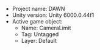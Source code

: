 <!-- UNITY CODE ASSIST INSTRUCTIONS START -->
- Project name: DAWN
- Unity version: Unity 6000.0.44f1
- Active game object:
  - Name: CameraLimit
  - Tag: Untagged
  - Layer: Default
<!-- UNITY CODE ASSIST INSTRUCTIONS END -->
